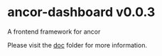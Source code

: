 # ancor-dashboard v0.0.3

A frontend framework for ancor

Please visit the [doc](doc) folder for more information.
